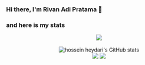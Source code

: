 ### Hi there, I'm Rivan Adi Pratama 👋

### and here is my stats
<p align="center"><img src="https://www.codewars.com/users/RivanAP/badges/large"/><br /><br />
  <img src="https://github-readme-stats.vercel.app/api?username=RivanAP&show_icons=true&include_all_commits=true&theme=monokai" alt="hossein heydari's GitHub stats" /><br />
  <img src="https://github-readme-streak-stats.herokuapp.com/?user=RivanAP&theme=monokai"/>
  <img src="https://github-readme-stats.vercel.app/api/top-langs/?username=RivanAP&layout=compact&theme=monokai&langs_count=12"/><br />
</p>

<!--
**RivanAP/RivanAP** is a ✨ _special_ ✨ repository because its `README.md` (this file) appears on your GitHub profile.

Here are some ideas to get you started:

- 🔭 I’m currently working on CV Swadaya Trans Batavia
- 🌱 I’m currently learning QA Enginner
- 💬 Ask me about everyting on twitter
- 📫 How to reach me: rivanpratama2@gmail.com
- ⚡ Fun fact: I have a passion for sports and gaming
-->
